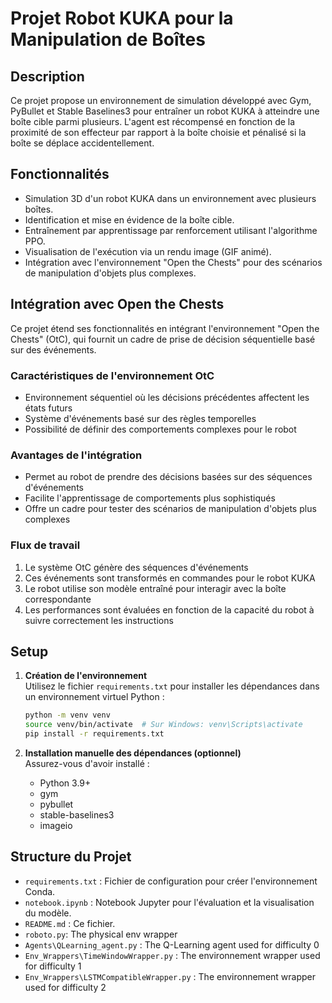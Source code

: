 
# Projet Robot KUKA pour la Manipulation de Boîtes

## Description
Ce projet propose un environnement de simulation développé avec Gym, PyBullet et Stable Baselines3 pour entraîner un robot KUKA à atteindre une boîte cible parmi plusieurs. L'agent est récompensé en fonction de la proximité de son effecteur par rapport à la boîte choisie et pénalisé si la boîte se déplace accidentellement.

## Fonctionnalités
- Simulation 3D d'un robot KUKA dans un environnement avec plusieurs boîtes.
- Identification et mise en évidence de la boîte cible.
- Entraînement par apprentissage par renforcement utilisant l'algorithme PPO.
- Visualisation de l'exécution via un rendu image (GIF animé).
- Intégration avec l'environnement "Open the Chests" pour des scénarios de manipulation d'objets plus complexes.

## Intégration avec Open the Chests
Ce projet étend ses fonctionnalités en intégrant l'environnement "Open the Chests" (OtC), qui fournit un cadre de prise de décision séquentielle basé sur des événements.

### Caractéristiques de l'environnement OtC
- Environnement séquentiel où les décisions précédentes affectent les états futurs
- Système d'événements basé sur des règles temporelles
- Possibilité de définir des comportements complexes pour le robot

### Avantages de l'intégration
- Permet au robot de prendre des décisions basées sur des séquences d'événements
- Facilite l'apprentissage de comportements plus sophistiqués
- Offre un cadre pour tester des scénarios de manipulation d'objets plus complexes

### Flux de travail
1. Le système OtC génère des séquences d'événements
2. Ces événements sont transformés en commandes pour le robot KUKA
3. Le robot utilise son modèle entraîné pour interagir avec la boîte correspondante
4. Les performances sont évaluées en fonction de la capacité du robot à suivre correctement les instructions

## Setup
1. **Création de l'environnement**  
   Utilisez le fichier `requirements.txt` pour installer les dépendances dans un environnement virtuel Python :
   ```bash
   python -m venv venv
   source venv/bin/activate  # Sur Windows: venv\Scripts\activate
   pip install -r requirements.txt
   ```

2. **Installation manuelle des dépendances (optionnel)**  
   Assurez-vous d'avoir installé :
   - Python 3.9+
   - gym
   - pybullet
   - stable-baselines3
   - imageio

## Structure du Projet
- `requirements.txt` : Fichier de configuration pour créer l'environnement Conda.
- `notebook.ipynb` : Notebook Jupyter pour l'évaluation et la visualisation du modèle.
- `README.md` : Ce fichier.
- `roboto.py`: The physical env wrapper
- `Agents\QLearning_agent.py` : The Q-Learning agent used for difficulty 0
- `Env_Wrappers\TimeWindowWrapper.py` : The environnement wrapper used for difficulty 1
- `Env_Wrappers\LSTMCompatibleWrapper.py` : The environnement wrapper used for difficulty 2

